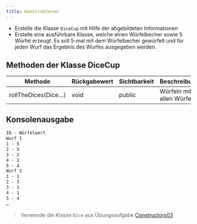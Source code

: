 ```yaml
---
title: Konstruktoren
---
```


- Erstelle die Klasse `DiceCup` mit Hilfe der abgebildeten Informationen
- Erstelle eine ausführbare Klasse, welche einen Würfelbecher sowie 5 Würfel erzeugt. Es soll 5-mal mit dem Würfelbecher gewürfelt und für jeden Wurf das Ergebnis des 
Wurfes ausgegeben werden.

## Methoden der Klasse DiceCup

| Methode             | Rückgabewert | Sichtbarkeit | Beschreibung              |
| ------------------- | ------------ | ------------ | ------------------------- |
| rollTheDices(Dice…) | void         | public       | Würfeln mit allen Würfeln |

## Konsolenausgabe

```markdown
ID - Würfelwert
Wurf 1
1 - 5
2 - 5
3 - 2
4 - 2
5 - 4
Wurf 2
1 - 1
2 - 3
3 - 1
4 - 1
5 - 4
…
```

> Verwende die Klasse `Dice` aus Übungsaufgabe [Constructors03](constructors03.md)
